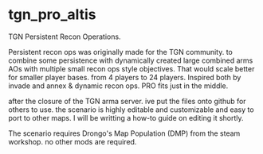 # tgn_pro_altis
TGN Persistent Recon Operations. 

Persistent recon ops was originally made for the TGN community. to combine some persistence with dynamically created large combined arms AOs with multiple small recon ops style objectives. That would scale better for smaller player bases. from 4 players to 24 players. Inspired both by invade and annex & dynamic recon ops. PRO fits just in the middle.

after the closure of the TGN arma server. ive put the files onto github for others to use. the scenario is highly editable and customizable and easy to port to other maps. I will be writting a how-to guide on editing it shortly.

The scenario requires Drongo's Map Population (DMP) from the steam workshop. no other mods are required. 


